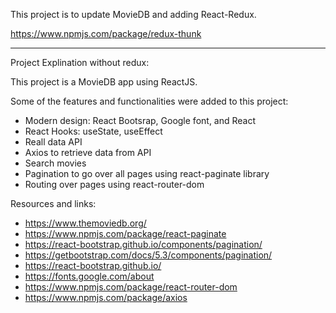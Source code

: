 This project is to update MovieDB and adding React-Redux.


https://www.npmjs.com/package/redux-thunk







--------------------------------------------------------------------
Project Explination without redux:

This project is a MovieDB app using ReactJS. 

Some of the features and functionalities were added to this project:
- Modern design: React Bootsrap, Google font, and React
- React Hooks: useState, useEffect
- Reall data API
- Axios to retrieve data from API
- Search movies
- Pagination  to go over all pages using react-paginate library
- Routing over pages using react-router-dom

Resources and links:
- https://www.themoviedb.org/
- https://www.npmjs.com/package/react-paginate 
- https://react-bootstrap.github.io/components/pagination/
- https://getbootstrap.com/docs/5.3/components/pagination/
- https://react-bootstrap.github.io/
- https://fonts.google.com/about
- https://www.npmjs.com/package/react-router-dom
- https://www.npmjs.com/package/axios
